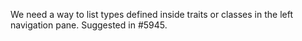 We need a way to list types defined inside traits or classes in the left navigation pane. Suggested in #5945.
